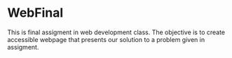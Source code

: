 # WebFinal
This is final assigment in web development class. The objective is to create accessible webpage that presents our solution to a problem given in assigment.
